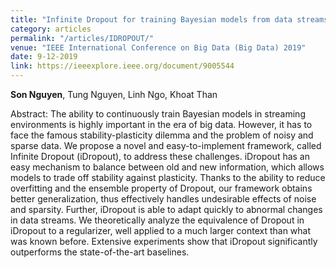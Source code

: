 ```yaml
---
title: "Infinite Dropout for training Bayesian models from data streams"
category: articles
permalink: "/articles/IDROPOUT/"
venue: "IEEE International Conference on Big Data (Big Data) 2019"
date: 9-12-2019
link: https://ieeexplore.ieee.org/document/9005544
---
```


<b>Son Nguyen</b>, Tung Nguyen, Linh Ngo, Khoat Than

Abstract: The ability to continuously train Bayesian models in streaming environments is highly important in the era of big data. However, it has to face the famous stability-plasticity dilemma and the problem of noisy and sparse data. We propose a novel and easy-to-implement framework, called Infinite Dropout (iDropout), to address these challenges. iDropout has an easy mechanism to balance between old and new information, which allows models to trade off stability against plasticity. Thanks to the ability to reduce overfitting and the ensemble property of Dropout, our framework obtains better generalization, thus effectively handles undesirable effects of noise and sparsity. Further, iDropout is able to adapt quickly to abnormal changes in data streams. We theoretically analyze the equivalence of Dropout in iDropout to a regularizer, well applied to a much larger context than what was known before. Extensive experiments show that iDropout significantly outperforms the state-of-the-art baselines.
